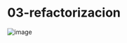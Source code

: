 # 03-refactorizacion
![image](https://github.com/user-attachments/assets/923e2220-5a94-4a60-af88-8a652eee3a0f)
